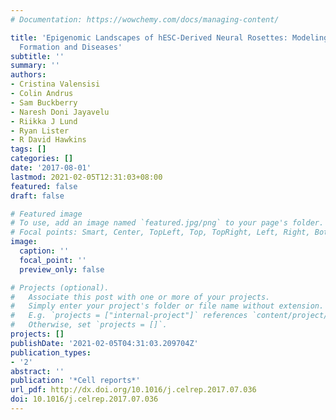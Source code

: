 ```yaml
---
# Documentation: https://wowchemy.com/docs/managing-content/

title: 'Epigenomic Landscapes of hESC-Derived Neural Rosettes: Modeling Neural Tube
  Formation and Diseases'
subtitle: ''
summary: ''
authors:
- Cristina Valensisi
- Colin Andrus
- Sam Buckberry
- Naresh Doni Jayavelu
- Riikka J Lund
- Ryan Lister
- R David Hawkins
tags: []
categories: []
date: '2017-08-01'
lastmod: 2021-02-05T12:31:03+08:00
featured: false
draft: false

# Featured image
# To use, add an image named `featured.jpg/png` to your page's folder.
# Focal points: Smart, Center, TopLeft, Top, TopRight, Left, Right, BottomLeft, Bottom, BottomRight.
image:
  caption: ''
  focal_point: ''
  preview_only: false

# Projects (optional).
#   Associate this post with one or more of your projects.
#   Simply enter your project's folder or file name without extension.
#   E.g. `projects = ["internal-project"]` references `content/project/deep-learning/index.md`.
#   Otherwise, set `projects = []`.
projects: []
publishDate: '2021-02-05T04:31:03.209704Z'
publication_types:
- '2'
abstract: ''
publication: '*Cell reports*'
url_pdf: http://dx.doi.org/10.1016/j.celrep.2017.07.036
doi: 10.1016/j.celrep.2017.07.036
---
```

